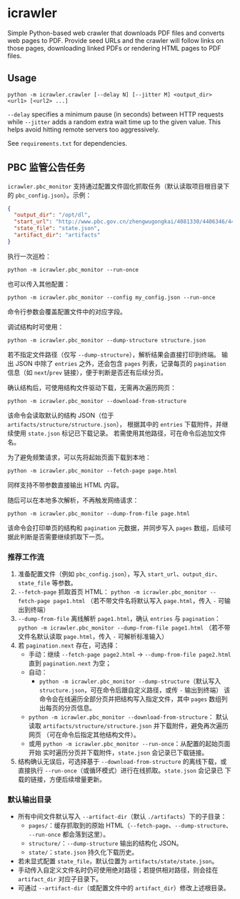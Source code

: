 # icrawler

Simple Python-based web crawler that downloads PDF files and converts web
pages to PDF. Provide seed URLs and the crawler will follow links on those
pages, downloading linked PDFs or rendering HTML pages to PDF files.

## Usage

```
python -m icrawler.crawler [--delay N] [--jitter M] <output_dir> <url1> [<url2> ...]
```

`--delay` specifies a minimum pause (in seconds) between HTTP requests while
`--jitter` adds a random extra wait time up to the given value. This helps
avoid hitting remote servers too aggressively.

See `requirements.txt` for dependencies.

## PBC 监管公告任务

`icrawler.pbc_monitor` 支持通过配置文件固化抓取任务（默认读取项目根目录下的
`pbc_config.json`）。示例：

```json
{
  "output_dir": "/opt/dl",
  "start_url": "http://www.pbc.gov.cn/zhengwugongkai/4081330/4406346/4406348/index.html",
  "state_file": "state.json",
  "artifact_dir": "artifacts"
}
```

执行一次巡检：

```
python -m icrawler.pbc_monitor --run-once
```

也可以传入其他配置：

```
python -m icrawler.pbc_monitor --config my_config.json --run-once
```

命令行参数会覆盖配置文件中的对应字段。

调试结构时可使用：

```
python -m icrawler.pbc_monitor --dump-structure structure.json
```

若不指定文件路径（仅写 `--dump-structure`），解析结果会直接打印到终端。
输出 JSON 中除了 `entries` 之外，还会包含 `pages` 列表，记录每页的
`pagination` 信息（如 `next`/`prev` 链接），便于判断是否还有后续分页。

确认结构后，可使用结构文件驱动下载，无需再次遍历网页：

```
python -m icrawler.pbc_monitor --download-from-structure
```

该命令会读取默认的结构 JSON（位于 `artifacts/structure/structure.json`），
根据其中的 `entries` 下载附件，并继续使用 `state.json` 标记已下载记录。
若需使用其他路径，可在命令后追加文件名。

为了避免频繁请求，可以先将起始页面下载到本地：

```
python -m icrawler.pbc_monitor --fetch-page page.html
```

同样支持不带参数直接输出 HTML 内容。

随后可以在本地多次解析，不再触发网络请求：

```
python -m icrawler.pbc_monitor --dump-from-file page.html
```

该命令会打印单页的结构和 `pagination` 元数据，并同步写入 `pages`
数组，后续可据此判断是否需要继续抓取下一页。

### 推荐工作流

1. 准备配置文件（例如 `pbc_config.json`），写入 `start_url`、`output_dir`、`state_file`
   等参数。
2. `--fetch-page` 抓取首页 HTML：
   `python -m icrawler.pbc_monitor --fetch-page page1.html`
   （若不带文件名将默认写入 `page.html`，传入 `-` 可输出到终端）
3. `--dump-from-file` 离线解析 `page1.html`，确认 `entries` 与 `pagination`：
   `python -m icrawler.pbc_monitor --dump-from-file page1.html`
   （若不带文件名默认读取 `page.html`，传入 `-` 可解析标准输入）
4. 若 `pagination.next` 存在，可选择：
   - 手动：继续 `--fetch-page page2.html` → `--dump-from-file page2.html`
     直到 `pagination.next` 为空；
   - 自动：
     - `python -m icrawler.pbc_monitor --dump-structure`（默认写入
       `structure.json`，可在命令后跟自定义路径，或传 `-` 输出到终端）
       该命令会在线遍历全部分页并把结构写入指定文件，其中 `pages`
       数组列出每页的分页信息。
    - `python -m icrawler.pbc_monitor --download-from-structure`：
      默认读取 `artifacts/structure/structure.json` 并下载附件，避免再次遍历网页
      （可在命令后指定其他结构文件）。
     - 或用 `python -m icrawler.pbc_monitor --run-once`：从配置的起始页面开始
       实时遍历分页并下载附件，`state.json` 会记录已下载链接。
5. 结构确认无误后，可选择基于 `--download-from-structure` 的离线下载，或
   直接执行 `--run-once`（或循环模式）进行在线抓取。`state.json` 会记录已
   下载的链接，方便后续增量更新。

### 默认输出目录

- 所有中间文件默认写入 `--artifact-dir`（默认 `./artifacts`）下的子目录：
  - `pages/`：缓存抓取到的原始 HTML（`--fetch-page`、`--dump-structure`、
    `--run-once` 都会落到这里）。
  - `structure/`：`--dump-structure` 输出的结构化 JSON。
  - `state/`：`state.json` 持久化下载历史。
- 若未显式配置 `state_file`，默认位置为 `artifacts/state/state.json`。
- 手动传入自定义文件名时仍可使用绝对路径；若提供相对路径，则会挂在
  `artifact_dir` 对应子目录下。
- 可通过 `--artifact-dir`（或配置文件中的 `artifact_dir`）修改上述根目录。
